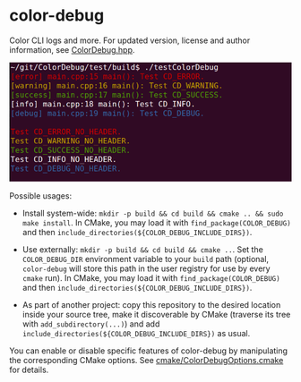 color-debug
===========

Color CLI logs and more. For updated version, license and author information, see [ColorDebug.hpp](ColorDebug.hpp).

[![Image](example/testColorDebug.png)](./)

Possible usages:

* Install system-wide: `mkdir -p build && cd build && cmake .. && sudo make install`. In CMake, you may load it with `find_package(COLOR_DEBUG)` and then `include_directories(${COLOR_DEBUG_INCLUDE_DIRS})`.

* Use externally: `mkdir -p build && cd build && cmake ..`. Set the `COLOR_DEBUG_DIR` environment variable to your `build` path (optional, `color-debug` will store this path in the user registry for use by every `cmake` run). In CMake, you may load it with `find_package(COLOR_DEBUG)` and then `include_directories(${COLOR_DEBUG_INCLUDE_DIRS})`.

* As part of another project: copy this repository to the desired location inside your source tree, make it discoverable by CMake (traverse its tree with `add_subdirectory(...)`) and add `include_directories(${COLOR_DEBUG_INCLUDE_DIRS})` as usual.

You can enable or disable specific features of color-debug by manipulating the corresponding CMake options. See [cmake/ColorDebugOptions.cmake](cmake/ColorDebugOptions.cmake) for details.
